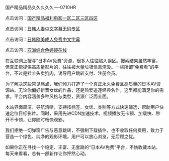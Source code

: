 国产精品精品久久久久久一-0710HR

点击访问：<a href="https://heiliaoxwd5i8.pages.dev">国产精品福利电影一区二区三区四区</a>

点击访问：<a href="https://heiliaoow5kzm.pages.dev">日韩人妻中文字幕无码专区</a>

点击访问：<a href="https://heiliaowt0d7p.pages.dev">日韩欧美成人免费中文字幕</a>

点击访问：<a href="https://heiliaoga6s9v.pages.dev">亚洲综合色婷婷在线</a>


在互联网上搜寻“日本AV免费”资源，很多人往往陷入误区。搜索结果虽然丰富，但真正能提供高质量影片的，往往被大量垃圾信息淹没。一些所谓“免费看”的平台，不过是挂羊头卖狗肉，诱导用户跳转支付、注册会员。

为了解决这些常见痛点，我们倾力打造了一个真正永久免费且高质量的日本AV资源站。无论你偏好新晋女优的作品，还是热爱追逐经典名作，这里都能满足你的需求。平台内容涵盖多种风格与类型，资源广泛而全面。

本站界面简洁，导航清晰，支持按标签、女优、类别等方式快速筛选，帮助用户快速定位目标影片。同时，采用先进CDN加速技术，视频播放无卡顿、加载快、秒开不卡顿，让你随时畅快观影。

我们拒绝一切弹窗广告与恶意跳转，不强制下载插件，也不收取任何费用，致力于营造一个绿色、纯净的观影环境。用户可以放心浏览，无后顾之忧。

如果你正在寻找一个稳定、丰富、无套路的“日本AV免费”平台，不妨收藏本站，每天来看看，总有一部新作让你怦然心动。

<span style="display:none;">[Canonical link]( https://github.com/nln20250710/riben200 ）</span>
